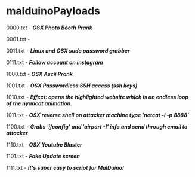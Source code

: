 # malduinoPayloads

0000.txt - ***OSX Photo Booth Prank***

0001.txt - 

0011.txt - ***Linux and OSX sudo password grabber***

0111.txt - ***Follow account on instagram***

1000.txt - ***OSX Ascii Prank***

1001.txt - ***OSX Passwordless SSH access (ssh keys)***

1010.txt - ***Effect: opens the highlighted website which is an endless loop of the nyancat 	   animation.***

1011.txt - ***OSX reverse shell*** ***on attacker machine type 'netcat -l -p 8888'***

1100.txt - ***Grabs 'ifconfig' and 'airport -I' info and send through email to attacker***

1110.txt - ***OSX Youtube Blaster***

1101.txt - ***Fake Update screen***

1111.txt - ***It's super easy to script for MalDuino!***